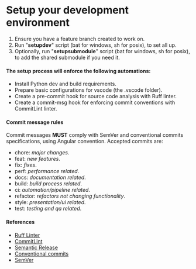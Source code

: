 # Setup your development environment

1. Ensure you have a feature branch created to work on.
2. Run "**setupdev**" script (bat for windows, sh for posix), to set all up.
3. Optionally, run "**setupsubmodule**" script (bat for windows, sh for posix), to add the shared submodule if you need it.

#### The setup process will enforce the following automations:
- Install Python dev and build requirements.
- Prepare basic configurations for vscode (the .vscode folder).
- Create a pre-commit hook for source code analysis with Ruff linter.
- Create a commit-msg hook for enforcing commit conventions with CommitLint linter.

#### Commit message rules

Commit messages **MUST** comply with SemVer and conventional commits specifications, using Angular convention.
Accepted commits are:
- chore: *major changes*.
- feat: *new features*.
- fix: *fixes*.
- perf: *performance related*.
- docs: *documentation related*.
- build: *build process related*.
- ci: *automation/pipeline related*.
- refactor: *refactors not changing functionality*.
- style: *presentation/ui related*.
- test: *testing and qa related*.

#### References
- [Ruff Linter](https://docs.astral.sh/ruff)
- [CommitLint](https://pypi.org/project/commitlint)
- [Semantic Release](https://python-semantic-release.readthedocs.io)
- [Conventional commits](https://www.conventionalcommits.org)
- [SemVer](https://semver.org)
